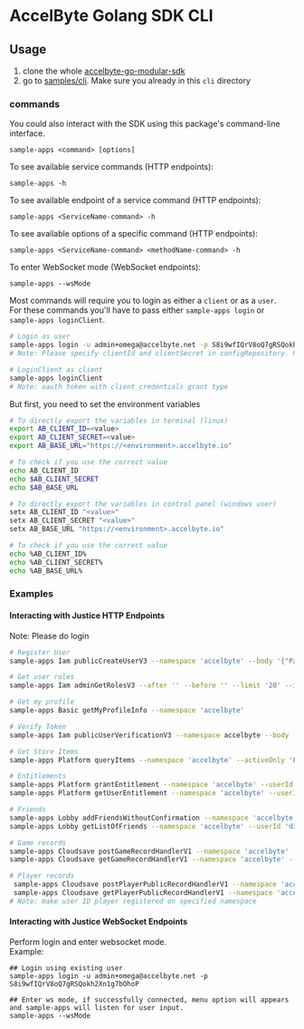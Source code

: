 # AccelByte Golang SDK CLI

## Usage
1. clone the whole [accelbyte-go-modular-sdk](https://github.com/AccelByte/accelbyte-go-modular-sdk)
2. go to [samples/cli](https://github.com/AccelByte/accelbyte-go-modular-sdk/tree/main/samples/cli). Make sure you already in this `cli` directory

### commands
You could also interact with the SDK using this package's command-line interface.

```
sample-apps <command> [options]
``` 

To see available service commands (HTTP endpoints): 

```
sample-apps -h
```
To see available endpoint of a service command (HTTP endpoints):

```
sample-apps <ServiceName-command> -h
```
To see available options of a specific command (HTTP endpoints):  

```
sample-apps <ServiceName-command> <methodName-command> -h
```

To enter WebSocket mode (WebSocket endpoints):

```
sample-apps --wsMode
```

Most commands will require you to login as either a `client` or as a `user`.<br />
For these commands you'll have to pass either `sample-apps login` or `sample-apps loginClient`.
```sh
# Login as user
sample-apps login -u admin+omega@accelbyte.net -p S8i9wfIQrV8oQ7gRSQokh2Xn1g7bOhoP
# Note: Please specify clientId and clientSecret in configRepository. Please refer to `sample-apps/pkg/repository`

# LoginClient as client
sample-apps loginClient
# Note: oauth token with client_credentials grant type
```
But first, you need to set the environment variables
```sh
# To directly export the variables in terminal (linux)
export AB_CLIENT_ID=<value>
export AB_CLIENT_SECRET=<value>
export AB_BASE_URL="https://<environment>.accelbyte.io"

# To check if you use the correct value
echo AB_CLIENT_ID
echo $AB_CLIENT_SECRET
echo $AB_BASE_URL
```
```sh
# To directly export the variables in control panel (windows user)
setx AB_CLIENT_ID "<value>"
setx AB_CLIENT_SECRET "<value>"
setx AB_BASE_URL "https://<environment>.accelbyte.io"

# To check if you use the correct value
echo %AB_CLIENT_ID%
echo %AB_CLIENT_SECRET%
echo %AB_BASE_URL%
```

### Examples

#### Interacting with Justice HTTP Endpoints
Note: Please do login
```sh
# Register User
sample-apps Iam publicCreateUserV3 --namespace 'accelbyte' --body '{"PasswordMD5Sum": "string", "acceptedPolicies": [{"isAccepted": true, "localizedPolicyVersionId": "string", "policyId": "string", "policyVersionId": "string"}], "authType": "EMAILPASSWD", "code": "GWUvzq1Z", "country": "US", "dateOfBirth": "2019-04-29", "displayName": "goSDK", "emailAddress": "goSDK@accelbyte.net", "password": "password1", "reachMinimumAge": false}'

# Get user roles
sample-apps Iam adminGetRolesV3 --after '' --before '' --limit '20' --isWildcard 'False'

# Get my profile
sample-apps Basic getMyProfileInfo --namespace 'accelbyte'
```
```sh
# Verify Token
sample-apps Iam publicUserVerificationV3 --namespace accelbyte --body '{"code":"123456","contactType":"string","languageTag":"en-US","validateOnly":true}'

# Get Store Items
sample-apps Platform queryItems --namespace 'accelbyte' --activeOnly 'False' --appType 'GAME' --itemType 'INGAMEITEM' --limit '20' --offset '0' --availableDate 'string' --baseAppId 'string' --categoryPath 'string' --features 'string' --region 'string' --sortBy 'string' --storeId 'string' --tags 'string' --targetNamespace 'string'

# Entitlements
sample-apps Platform grantEntitlement --namespace 'accelbyte' --userId 'd34a444f173f4ed49e44bd9f22418539' --body '[{"endDate": "1975-11-20T00:00:00Z", "grantedCode": "string", "itemId": "string", "itemNamespace": "string", "language": "string", "quantity": 64, "region": "string", "source": "REFERRAL_BONUS", "startDate": "1995-03-07T00:00:00Z", "storeId": "string"}]'
sample-apps Platform getUserEntitlement --namespace 'accelbyte' --userId 'd34a444f173f4ed49e44bd9f22418539' --entitlementId 'string'

# Friends
sample-apps Lobby addFriendsWithoutConfirmation --namespace 'accelbyte' --userId 'd34a444f173f4ed49e44bd9f22418539' --body '{"friendIds": ["e5ca182435a84802b4996b6bdbeffa85"]}'
sample-apps Lobby getListOfFriends --namespace 'accelbyte' --userId 'd34a444f173f4ed49e44bd9f22418539'

# Game records
sample-apps Cloudsave postGameRecordHandlerV1 --namespace 'accelbyte' --key 'sample-key' --body '{"key1": "value1"}'
sample-apps Cloudsave getGameRecordHandlerV1 --namespace 'accelbyte' --key 'sample-key'

# Player records
 sample-apps Cloudsave postPlayerPublicRecordHandlerV1 --namespace 'accelbyte' --userId 'd34a444f173f4ed49e44bd9f22418539' --key 'sample-key' --body '{"key1":"value1"}'
 sample-apps Cloudsave getPlayerPublicRecordHandlerV1 --namespace 'accelbyte' --userId 'd34a444f173f4ed49e44bd9f22418539' --key 'sample-key'
# Note: make user ID player registered on specified namespace
```

#### Interacting with Justice WebSocket Endpoints
Perform login and enter websocket mode.<br />
Example:
```shell
## Login using existing user
sample-apps login -u admin+omega@accelbyte.net -p S8i9wfIQrV8oQ7gRSQokh2Xn1g7bOhoP

## Enter ws mode, if successfully connected, menu option will appears and sample-apps will listen for user input.
sample-apps --wsMode
```
